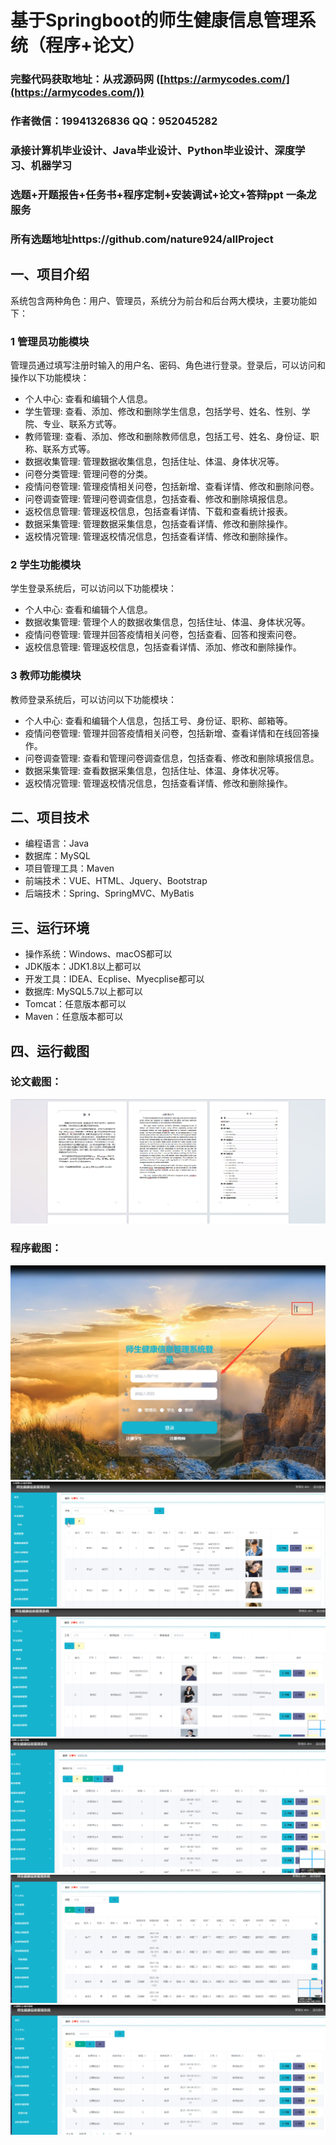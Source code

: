 基于Springboot的师生健康信息管理系统（程序+论文）
=
### 完整代码获取地址：从戎源码网 ([https://armycodes.com/](https://armycodes.com/))
### 作者微信：19941326836  QQ：952045282 
### 承接计算机毕业设计、Java毕业设计、Python毕业设计、深度学习、机器学习
### 选题+开题报告+任务书+程序定制+安装调试+论文+答辩ppt 一条龙服务
### 所有选题地址https://github.com/nature924/allProject

一、项目介绍
---
系统包含两种角色：用户、管理员，系统分为前台和后台两大模块，主要功能如下：

### 1 管理员功能模块
管理员通过填写注册时输入的用户名、密码、角色进行登录。登录后，可以访问和操作以下功能模块：

- 个人中心: 查看和编辑个人信息。
- 学生管理: 查看、添加、修改和删除学生信息，包括学号、姓名、性别、学院、专业、联系方式等。
- 教师管理: 查看、添加、修改和删除教师信息，包括工号、姓名、身份证、职称、联系方式等。
- 数据收集管理: 管理数据收集信息，包括住址、体温、身体状况等。
- 问卷分类管理: 管理问卷的分类。
- 疫情问卷管理: 管理疫情相关问卷，包括新增、查看详情、修改和删除问卷。
- 问卷调查管理: 管理问卷调查信息，包括查看、修改和删除填报信息。
- 返校信息管理: 管理返校信息，包括查看详情、下载和查看统计报表。
- 数据采集管理: 管理数据采集信息，包括查看详情、修改和删除操作。
- 返校情况管理: 管理返校情况信息，包括查看详情、修改和删除操作。

### 2 学生功能模块
学生登录系统后，可以访问以下功能模块：

- 个人中心: 查看和编辑个人信息。
- 数据收集管理: 管理个人的数据收集信息，包括住址、体温、身体状况等。
- 疫情问卷管理: 管理并回答疫情相关问卷，包括查看、回答和搜索问卷。
- 返校信息管理: 管理返校信息，包括查看详情、添加、修改和删除操作。

### 3 教师功能模块
教师登录系统后，可以访问以下功能模块：

- 个人中心: 查看和编辑个人信息，包括工号、身份证、职称、邮箱等。
- 疫情问卷管理: 管理并回答疫情相关问卷，包括新增、查看详情和在线回答操作。
- 问卷调查管理: 查看和管理问卷调查信息，包括查看、修改和删除填报信息。
- 数据采集管理: 查看数据采集信息，包括住址、体温、身体状况等。
- 返校情况管理: 管理返校情况信息，包括查看详情、修改和删除操作。




二、项目技术
---
- 编程语言：Java
- 数据库：MySQL
- 项目管理工具：Maven
- 前端技术：VUE、HTML、Jquery、Bootstrap
- 后端技术：Spring、SpringMVC、MyBatis

三、运行环境
---
- 操作系统：Windows、macOS都可以
- JDK版本：JDK1.8以上都可以
- 开发工具：IDEA、Ecplise、Myecplise都可以
- 数据库: MySQL5.7以上都可以
- Tomcat：任意版本都可以
- Maven：任意版本都可以

四、运行截图
---
### 论文截图：
![image/1.png](limage/1.png)

### 程序截图：
![image/1.png](image/1.png)
![image/1.png](image/2.png)
![image/1.png](image/3.png)
![image/1.png](image/4.png)
![image/1.png](image/5.png)
![image/1.png](image/6.png)



